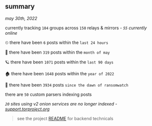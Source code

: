 
## summary
_may 30th, 2022_

currently tracking `104` groups across `150` relays & mirrors - _`55` currently online_

⏲ there have been `6` posts within the `last 24 hours`

🦈 there have been `319` posts within the `month of may`

🪐 there have been `1071` posts within the `last 90 days`

🏚 there have been `1648` posts within the `year of 2022`

🦕 there have been `3934` posts `since the dawn of ransomwatch`

there are `50` custom parsers indexing posts

_`20` sites using v2 onion services are no longer indexed - [support.torproject.org](https://support.torproject.org/onionservices/v2-deprecation/)_

> see the project [README](https://github.com/joshhighet/ransomwatch#ransomwatch--) for backend technicals
